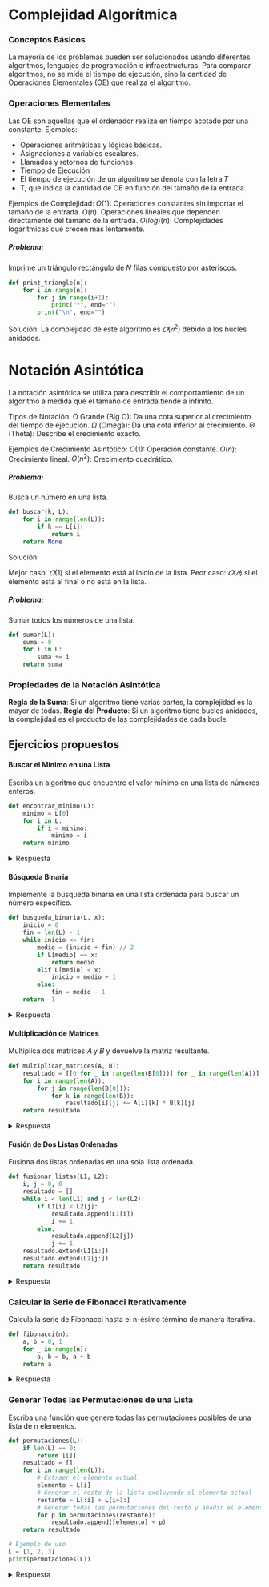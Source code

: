# Complejidad Algorítmica
### Conceptos Básicos
La mayoría de los problemas pueden ser solucionados usando diferentes algoritmos, lenguajes de programación e infraestructuras. Para comparar algoritmos, no se mide el tiempo de ejecución, sino la cantidad de Operaciones Elementales (OE) que realiza el algoritmo.

### Operaciones Elementales
Las OE son aquellas que el ordenador realiza en tiempo acotado por una constante. Ejemplos:

- Operaciones aritméticas y lógicas básicas.
- Asignaciones a variables escalares.
- Llamados y retornos de funciones.
- Tiempo de Ejecución
- El tiempo de ejecución de un algoritmo se denota con la letra 𝑇
- T, que indica la cantidad de OE en función del tamaño de la entrada.

Ejemplos de Complejidad:
$O(1)$: Operaciones constantes sin importar el tamaño de la entrada.
$O(n)$: Operaciones lineales que dependen directamente del tamaño de la entrada.
$O(log )(n)$: Complejidades logarítmicas que crecen más lentamente.

##### Problema: 
Imprime un triángulo rectángulo de 𝑁 filas compuesto por asteriscos.

```py
def print_triangle(n):
    for i in range(n):
        for j in range(i+1):
            print("*", end="")
        print("\n", end="")

```
Solución: La complejidad de este algoritmo es $𝑂(𝑛^2)$ debido a los bucles anidados.

# Notación Asintótica

La notación asintótica se utiliza para describir el comportamiento de un algoritmo a medida que el tamaño de entrada tiende a infinito.

Tipos de Notación:
O Grande (Big O): Da una cota superior al crecimiento del tiempo de ejecución.
$Ω$ (Omega): Da una cota inferior al crecimiento.
$Θ$ (Theta): Describe el crecimiento exacto.

Ejemplos de Crecimiento Asintótico:
$O(1)$: Operación constante.
$O(n)$: Crecimiento lineal.
$O(n^2)$: Crecimiento cuadrático.

##### Problema: 
Busca un número en una lista.

```py
def buscar(k, L):
    for i in range(len(L)):
        if k == L[i]:
            return i
    return None
```
Solución:

Mejor caso: $𝑂(1)$ si el elemento está al inicio de la lista.
Peor caso: $𝑂(𝑛)$ si el elemento está al final o no está en la lista.

##### Problema: 
Sumar todos los números de una lista.
```py
def sumar(L):
    suma = 0
    for i in L:
        suma += i
    return suma
```

### Propiedades de la Notación Asintótica

**Regla de la Suma**: Si un algoritmo tiene varias partes, la complejidad es la mayor de todas.
**Regla del Producto**: Si un algoritmo tiene bucles anidados, la complejidad es el producto de las complejidades de cada bucle.    


## Ejercicios propuestos

#### Buscar el Mínimo en una Lista
Escriba un algoritmo que encuentre el valor mínimo en una lista de números enteros.

```py
def encontrar_minimo(L):
    minimo = L[0]
    for i in L:
        if i < minimo:
            minimo = i
    return minimo
```
<details>
<summary>Respuesta</summary>

Complejidad: $O(n)$, ya que el algoritmo recorre la lista una vez.

</details>

#### Búsqueda Binaria
Implemente la búsqueda binaria en una lista ordenada para buscar un número específico.

```py
def busqueda_binaria(L, x):
    inicio = 0
    fin = len(L) - 1
    while inicio <= fin:
        medio = (inicio + fin) // 2
        if L[medio] == x:
            return medio
        elif L[medio] < x:
            inicio = medio + 1
        else:
            fin = medio - 1
    return -1
```
<details>
<summary>Respuesta</summary>

Complejidad: $O(log (n))$, gracias a la división del rango de búsqueda en cada iteración.

</details>

#### Multiplicación de Matrices
Multiplica dos matrices 𝐴 y 𝐵 y devuelve la matriz resultante.
```py
def multiplicar_matrices(A, B):
    resultado = [[0 for _ in range(len(B[0]))] for _ in range(len(A))]
    for i in range(len(A)):
        for j in range(len(B[0])):
            for k in range(len(B)):
                resultado[i][j] += A[i][k] * B[k][j]
    return resultado
```
<details>
<summary>Respuesta</summary>

Complejidad: $O(n^3)$ debido a los tres bucles anidados.

</details>

#### Fusión de Dos Listas Ordenadas
Fusiona dos listas ordenadas en una sola lista ordenada.

```py
def fusionar_listas(L1, L2):
    i, j = 0, 0
    resultado = []
    while i < len(L1) and j < len(L2):
        if L1[i] < L2[j]:
            resultado.append(L1[i])
            i += 1
        else:
            resultado.append(L2[j])
            j += 1
    resultado.extend(L1[i:])
    resultado.extend(L2[j:])
    return resultado
```

<details>
<summary>Respuesta</summary>

Complejidad: $O(n+m)$, donde n y m son las longitudes de las listas.

</details>

### Calcular la Serie de Fibonacci Iterativamente
Calcula la serie de Fibonacci hasta el n-ésimo término de manera iterativa.
```py
def fibonacci(n):
    a, b = 0, 1
    for _ in range(n):
        a, b = b, a + b
    return a
```


<details>
<summary>Respuesta</summary>

Complejidad: $O(n)$.

</details>


### Generar Todas las Permutaciones de una Lista
Escriba una función que genere todas las permutaciones posibles de una lista de n elementos.

```py
def permutaciones(L):
    if len(L) == 0:
        return [[]]
    resultado = []
    for i in range(len(L)):
        # Extraer el elemento actual
        elemento = L[i]
        # Generar el resto de la lista excluyendo el elemento actual
        restante = L[:i] + L[i+1:]
        # Generar todas las permutaciones del resto y añadir el elemento actual a cada una
        for p in permutaciones(restante):
            resultado.append([elemento] + p)
    return resultado

# Ejemplo de uso
L = [1, 2, 3]
print(permutaciones(L))
```

<details>
<summary>Respuesta</summary>

Cálculo de Complejidad: O(n!)
Para entender por qué la complejidad es $O(n!)$, analicemos cómo el algoritmo trabaja recursivamente:

##### Número de llamadas recursivas:

En cada nivel de recursión, el algoritmo selecciona un elemento y llama recursivamente con el subconjunto restante.

Para una lista de tamaño n, se realizan n llamadas recursivas en el primer nivel, $(n−1)$ llamadas en el siguiente nivel, y así sucesivamente, hasta llegar a un caso base donde el subconjunto tiene tamaño 1.

##### Crecimiento Factorial:

El total de permutaciones posibles para n elementos es $n!$. Esto se debe a que en el primer nivel hay n opciones de selección, en el siguiente hay $(n−1)$, y así sucesivamente.
Por ejemplo, para $n=3$, el cálculo sería $3×2×1=6$.

###### Operaciones por cada permutación:
Para cada permutación, se realiza un número constante de operaciones (selección y concatenación), lo que no afecta significativamente la complejidad en comparación con el número de permutaciones generadas.

Por lo tanto, el costo total es proporcional al número de permutaciones generadas, es decir, $O(n!)$.

</details>